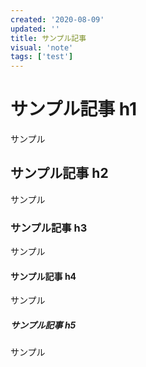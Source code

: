 ```yaml
---
created: '2020-08-09'
updated: ''
title: サンプル記事
visual: 'note'
tags: ['test']
---
```


# サンプル記事 h1

サンプル

## サンプル記事 h2

サンプル

### サンプル記事 h3

サンプル

#### サンプル記事 h4

サンプル

##### サンプル記事 h5

サンプル
